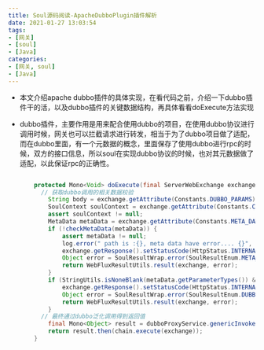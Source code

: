 ```yaml
---
title: Soul源码阅读-ApacheDubboPlugin插件解析
date: 2021-01-27 13:03:54
tags:
- [网关]
- [soul]
- [Java]
categories: 
- [网关, soul]
- [Java]
---
```


- 本文介绍apache dubbo插件的具体实现，在看代码之前，介绍一下dubbo插件干的活，以及dubbo插件的关键数据结构，再具体看看doExecute方法实现
<!--more-->
- dubbo插件，主要作用是用来配合使用dubbo的项目，在使用dubbo协议进行调用时候，网关也可以拦截请求进行转发，相当于为了dubbo项目做了适配，而在dubbo里面，有一个元数据的概念，里面保存了使用dubbo进行rpc的时候，双方的接口信息，所以soul在实现dubbo协议的时候，也对其元数据做了适配，以此保证rpc的正确性。

  ```java
  
      protected Mono<Void> doExecute(final ServerWebExchange exchange, final SoulPluginChain chain, final SelectorData selector, final RuleData rule) {
        // 获取dubbo调用的相关数据校验
          String body = exchange.getAttribute(Constants.DUBBO_PARAMS);
          SoulContext soulContext = exchange.getAttribute(Constants.CONTEXT);
          assert soulContext != null;
          MetaData metaData = exchange.getAttribute(Constants.META_DATA);
          if (!checkMetaData(metaData)) {
              assert metaData != null;
              log.error(" path is :{}, meta data have error.... {}", soulContext.getPath(), metaData.toString());
              exchange.getResponse().setStatusCode(HttpStatus.INTERNAL_SERVER_ERROR);
              Object error = SoulResultWrap.error(SoulResultEnum.META_DATA_ERROR.getCode(), SoulResultEnum.META_DATA_ERROR.getMsg(), null);
              return WebFluxResultUtils.result(exchange, error);
          }
          if (StringUtils.isNoneBlank(metaData.getParameterTypes()) && StringUtils.isBlank(body)) {
              exchange.getResponse().setStatusCode(HttpStatus.INTERNAL_SERVER_ERROR);
              Object error = SoulResultWrap.error(SoulResultEnum.DUBBO_HAVE_BODY_PARAM.getCode(), SoulResultEnum.DUBBO_HAVE_BODY_PARAM.getMsg(), null);
              return WebFluxResultUtils.result(exchange, error);
          }
        // 最终通过dubbo泛化调用得到返回值
          final Mono<Object> result = dubboProxyService.genericInvoker(body, metaData, exchange);
          return result.then(chain.execute(exchange));
      }
  ```

  